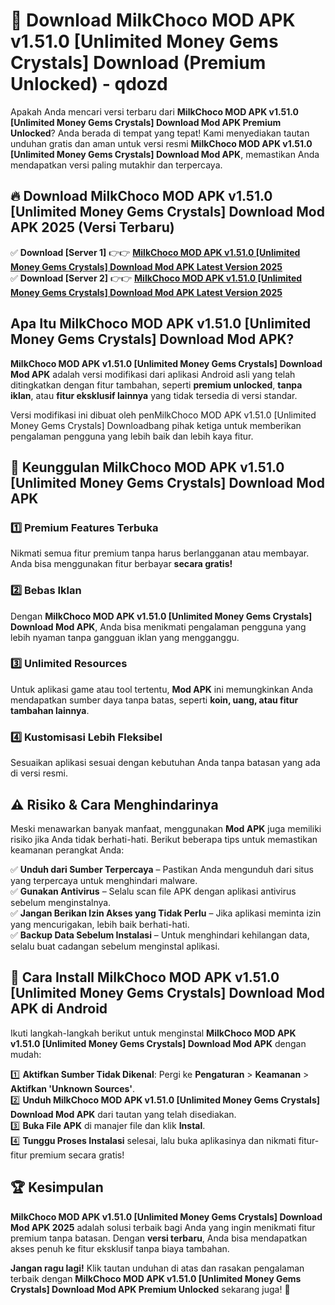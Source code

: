 # 🎯 Download MilkChoco MOD APK v1.51.0 [Unlimited Money Gems Crystals] Download (Premium Unlocked) -  qdozd

Apakah Anda mencari versi terbaru dari **MilkChoco MOD APK v1.51.0 [Unlimited Money Gems Crystals] Download Mod APK Premium Unlocked**? Anda berada di tempat yang tepat! Kami menyediakan tautan unduhan gratis dan aman untuk versi resmi **MilkChoco MOD APK v1.51.0 [Unlimited Money Gems Crystals] Download Mod APK**, memastikan Anda mendapatkan versi paling mutakhir dan terpercaya.

## 🔥 Download MilkChoco MOD APK v1.51.0 [Unlimited Money Gems Crystals] Download Mod APK 2025 (Versi Terbaru)

✅ **Download [Server 1]** 👉👉 [**MilkChoco MOD APK v1.51.0 [Unlimited Money Gems Crystals] Download Mod APK Latest Version 2025**](https://momento.my/?title=MilkChoco_MOD_APK_v1.51.0_[Unlimited_Money_Gems_Crystals]_Download)  
✅ **Download [Server 2]** 👉👉 [**MilkChoco MOD APK v1.51.0 [Unlimited Money Gems Crystals] Download Mod APK Latest Version 2025**](https://momento.my/?title=MilkChoco_MOD_APK_v1.51.0_[Unlimited_Money_Gems_Crystals]_Download)  

## Apa Itu MilkChoco MOD APK v1.51.0 [Unlimited Money Gems Crystals] Download Mod APK?

**MilkChoco MOD APK v1.51.0 [Unlimited Money Gems Crystals] Download Mod APK** adalah versi modifikasi dari aplikasi Android asli yang telah ditingkatkan dengan fitur tambahan, seperti **premium unlocked**, **tanpa iklan**, atau **fitur eksklusif lainnya** yang tidak tersedia di versi standar.

Versi modifikasi ini dibuat oleh penMilkChoco MOD APK v1.51.0 [Unlimited Money Gems Crystals] Downloadbang pihak ketiga untuk memberikan pengalaman pengguna yang lebih baik dan lebih kaya fitur.

## 🎯 Keunggulan MilkChoco MOD APK v1.51.0 [Unlimited Money Gems Crystals] Download Mod APK

### 1️⃣ Premium Features Terbuka
Nikmati semua fitur premium tanpa harus berlangganan atau membayar. Anda bisa menggunakan fitur berbayar **secara gratis!**

### 2️⃣ Bebas Iklan
Dengan **MilkChoco MOD APK v1.51.0 [Unlimited Money Gems Crystals] Download Mod APK**, Anda bisa menikmati pengalaman pengguna yang lebih nyaman tanpa gangguan iklan yang mengganggu.

### 3️⃣ Unlimited Resources
Untuk aplikasi game atau tool tertentu, **Mod APK** ini memungkinkan Anda mendapatkan sumber daya tanpa batas, seperti **koin, uang, atau fitur tambahan lainnya**.

### 4️⃣ Kustomisasi Lebih Fleksibel
Sesuaikan aplikasi sesuai dengan kebutuhan Anda tanpa batasan yang ada di versi resmi.

## ⚠️ Risiko & Cara Menghindarinya

Meski menawarkan banyak manfaat, menggunakan **Mod APK** juga memiliki risiko jika Anda tidak berhati-hati. Berikut beberapa tips untuk memastikan keamanan perangkat Anda:

✅ **Unduh dari Sumber Terpercaya** – Pastikan Anda mengunduh dari situs yang terpercaya untuk menghindari malware.  
✅ **Gunakan Antivirus** – Selalu scan file APK dengan aplikasi antivirus sebelum menginstalnya.  
✅ **Jangan Berikan Izin Akses yang Tidak Perlu** – Jika aplikasi meminta izin yang mencurigakan, lebih baik berhati-hati.  
✅ **Backup Data Sebelum Instalasi** – Untuk menghindari kehilangan data, selalu buat cadangan sebelum menginstal aplikasi.

## 📌 Cara Install MilkChoco MOD APK v1.51.0 [Unlimited Money Gems Crystals] Download Mod APK di Android

Ikuti langkah-langkah berikut untuk menginstal **MilkChoco MOD APK v1.51.0 [Unlimited Money Gems Crystals] Download Mod APK** dengan mudah:

1️⃣ **Aktifkan Sumber Tidak Dikenal**: Pergi ke **Pengaturan** > **Keamanan** > **Aktifkan 'Unknown Sources'**.  
2️⃣ **Unduh MilkChoco MOD APK v1.51.0 [Unlimited Money Gems Crystals] Download Mod APK** dari tautan yang telah disediakan.  
3️⃣ **Buka File APK** di manajer file dan klik **Instal**.  
4️⃣ **Tunggu Proses Instalasi** selesai, lalu buka aplikasinya dan nikmati fitur-fitur premium secara gratis!

## 🏆 Kesimpulan

**MilkChoco MOD APK v1.51.0 [Unlimited Money Gems Crystals] Download Mod APK 2025** adalah solusi terbaik bagi Anda yang ingin menikmati fitur premium tanpa batasan. Dengan **versi terbaru**, Anda bisa mendapatkan akses penuh ke fitur eksklusif tanpa biaya tambahan.

**Jangan ragu lagi!** Klik tautan unduhan di atas dan rasakan pengalaman terbaik dengan **MilkChoco MOD APK v1.51.0 [Unlimited Money Gems Crystals] Download Mod APK Premium Unlocked** sekarang juga! 🚀
